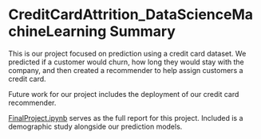 # CreditCardAttrition_DataScienceMachineLearning Summary
This is our project focused on prediction using a credit card dataset. We predicted if a customer would churn, how long they would stay with the company, and then created a recommender to help assign customers a credit card.

Future work for our project includes the deployment of our credit card recommender.

[FinalProject.ipynb](./FinalProject.ipynb) serves as the full report for this project. Included is a demographic study alongside our prediction models.
